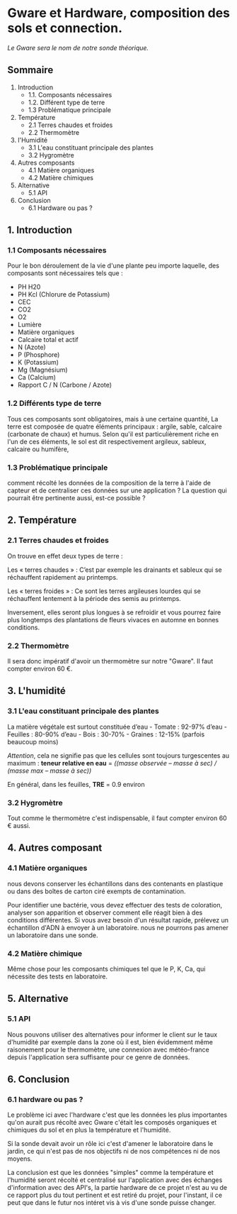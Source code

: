 # Gware et Hardware, composition des sols et connection.

*Le Gware sera le nom de notre sonde théorique.*

## Sommaire
1. Introduction
   * 1.1. Composants nécessaires
   * 1.2. Différent type de terre
   * 1.3 Problématique principale
2. Température
   * 2.1 Terres chaudes et froides
   * 2.2 Thermomètre
3. l'Humidité
   * 3.1 L'eau constituant principale des plantes
   * 3.2 Hygromètre
4. Autres composants
   * 4.1 Matière organiques
   * 4.2 Matière chimiques
5. Alternative
   * 5.1 API
6. Conclusion
   * 6.1 Hardware ou pas ?

## 1. Introduction

### **1.1 Composants nécessaires**

Pour le bon déroulement de la vie d'une plante peu importe laquelle, des composants sont nécessaires tels que :

- PH H20
- PH Kcl (Chlorure de Potassium)
- CEC
- CO2
- O2
- Lumière
- Matière organiques
- Calcaire total et actif
- N (Azote)
- P (Phosphore)
- K (Potassium)
- Mg (Magnésium)
- Ca (Calcium)
- Rapport C / N (Carbone / Azote)

### **1.2 Différents type de terre**

Tous ces composants sont obligatoires, mais à une certaine quantité,
La terre est composée de quatre éléments principaux : argile, sable, calcaire (carbonate de chaux) et humus. Selon qu'il est particulièrement riche en l'un de ces éléments, le sol est dit respectivement argileux, sableux, calcaire ou humifère,

### **1.3 Problématique principale**

comment récolté les données de la composition de la terre à l'aide de capteur et de centraliser ces données sur une application ?
La question qui pourrait être pertinente aussi, est-ce possible ?

## 2. Température

### **2.1 Terres chaudes et froides**

On trouve en effet deux types de terre : 

Les « terres chaudes » :
C’est par exemple les drainants et sableux qui se réchauffent rapidement au printemps.

Les « terres froides » :
Ce sont les terres argileuses lourdes qui se réchauffent lentement à la période des semis au printemps.

Inversement, elles seront plus longues à se refroidir et vous pourrez faire plus longtemps des plantations de fleurs vivaces en automne en bonnes conditions.

### **2.2 Thermomètre**

Il sera donc impératif d'avoir un thermomètre sur notre "Gware".
Il faut compter environ 60 €.

## 3. L'humidité

### **3.1 L'eau constituant principale des plantes**

La matière végétale est surtout constituée d’eau
    - Tomate : 92-97% d’eau
    - Feuilles : 80-90% d’eau
    - Bois : 30-70%
    - Graines : 12-15% (parfois beaucoup moins)

*Attention*, cela ne signifie pas que les cellules sont toujours turgescentes au maximum :
**teneur relative en eau** = *((masse observée – masse à sec) / (masse max – masse à sec))*

En général, dans les feuilles, **TRE** = 0.9 environ

### **3.2 Hygromètre**

Tout comme le thermomètre c'est indispensable, il faut compter environ 60 € aussi.


## 4. Autres composant

### **4.1 Matière organiques**

nous devons conserver les échantillons dans des contenants en plastique ou dans des boîtes de carton ciré
exempts de contamination.

Pour identifier une bactérie, vous devez effectuer des tests de coloration, analyser son apparition et observer comment elle réagit bien à des conditions différentes. Si vous avez besoin d'un résultat rapide, prélevez un échantillon d'ADN à envoyer à un laboratoire.
nous ne pourrons pas amener un laboratoire dans une sonde.

### **4.2 Matière chimique**

Même chose pour les composants chimiques tel que le P, K, Ca, qui nécessite des tests en laboratoire.

## 5. Alternative

### **5.1 API**

Nous pouvons utiliser des alternatives pour informer le client sur le taux d'humidité par exemple dans la zone où il est,
bien évidemment même raisonement pour le thermomètre, une connexion avec météo-france depuis l'application sera suffisante pour ce genre de données.

## 6. Conclusion

### **6.1 hardware ou pas ?**

Le problème ici avec l'hardware c'est que les données les plus importantes qu'on aurait pus récolté avec Gware c'était les composés organiques et chimiques du sol et en plus la température et l'humidité.

Si la sonde devait avoir un rôle ici c'est d'amener le laboratoire dans le jardin, ce qui n'est pas de nos objectifs ni de nos compétences ni de nos moyens.

La conclusion est que les données "simples" comme la température et l'humidité seront récolté et centralisé sur l'application avec des échanges d'information avec des API's, la partie hardware de ce projet n'est au vu de ce rapport plus du tout pertinent et est retiré du projet, pour l'instant, il ce peut que dans le futur nos intéret vis à vis d'une sonde puisse changer.